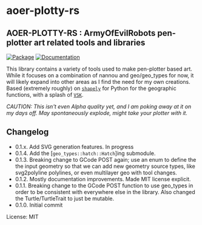 # aoer-plotty-rs

## AOER-PLOTTY-RS : ArmyOfEvilRobots pen-plotter art related tools and libraries

[![Package][package-img]][package-url] [![Documentation][documentation-img]][documentation-url]

This library contains a variety of tools used to make pen-plotter based art.
While it focuses on a combination of nannou and geo/geo_types for now, it
will likely expand into other areas as I find the need for my own creations.
Based (extremely roughly) on [`shapely`] for Python for the geographic
functions, with a splash of [`VSK`].

*CAUTION: This isn't even Alpha quality yet, and I am poking away at it on
my days off. May spontaneously explode, might take your plotter with it.*

[`shapely`]: https://github.com/shapely/shapely
[`vsk`]: https://vsketch.readthedocs.io/en/latest/index.html

## Changelog
* 0.1.x. Add SVG generation features. In progress
* 0.1.4. Add the [`geo_types::hatch::Hatch`]ing submodule.
* 0.1.3. Breaking change to GCode POST again; use an enum to define the
         the input geometry so that we can add new geometry source types,
         like svg2polyline polylines, or even multilayer geo with tool changes.
* 0.1.2. Mostly documentation improvements. Made MIT license explicit.
* 0.1.1. Breaking change to the GCode POST function to use geo_types in
         order to be consistent with everywhere else in the library.
         Also changed the Turtle/TurtleTrait to just be mutable.
* 0.1.0. Initial commit

[documentation-img]: https://docs.rs/aoer-plotty-rs/badge.svg
[documentation-url]: https://docs.rs/aoer-plotty-rs
[package-img]: https://img.shields.io/crates/v/aoer-plotty-rs.svg
[package-url]: https://crates.io/crates/aoer-plotty-rs

License: MIT
